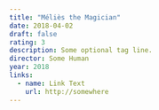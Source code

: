 ```yaml
---
title: "Méliès the Magician"
date: 2018-04-02
draft: false
rating: 3
description: Some optional tag line.
director: Some Human
year: 2018
links:
  - name: Link Text
    url: http://somewhere
---
```

